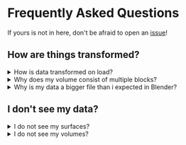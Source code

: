 # Frequently Asked Questions
If yours is not in here, don't be afraid to open an [issue](https://github.com/oanegros/MicroscopyNodes/issues)!

## How are things transformed?

<details>
  <summary>How is data transformed on load?</summary>
The data is scaled to 0.02 blender-meter per pixel on an initial load and centered in x and y. If you reload an image with a differently scaled version, it will adapt itself to the initial scale. You can check the size in pixels, blender meters and micrometers in the `Axes` object.
</details>

<details>
  <summary>Why does my volume consist of multiple blocks?</summary>
Currently, Blender cannot handle volumes that are over 2048 pixels in any axis, so Microscopy Nodes chunks this type of data to smaller blocks. This should still be fully equal data (floating-point datasets may suffer from incorrect normalization), channel chunks are offset to avoid Blender rendering bugs.
</details>

<details>
  <summary>Why is my data a bigger file than i expected in Blender?</summary>
The blender VDB files are saved at 32-bit, and can regrettably not be at smaller precision. However, for functionality, and because very little data in microscopy is over 16-bit, only a 16-bit version of the data is loaded into RAM.
</details>

## I don't see my data?

<details>
  <summary>I do not see my surfaces?</summary>
Try adjusting the threshold in the Surface Geometry Nodes modifier, the visibility of the Surfaces object, or the visibility of each channel in the Geometry Nodes modifier.
</details>

<details>
  <summary>I do not see my volumes?</summary>
Try adjusting the threshold in the materials, the visibility of the Volumes object, or the visibility of each channel in the Geometry Nodes modifier. If the emission of the channel was off, make sure there is enough light in the scene to reflect (often done with increasing background intensity).
</details>

